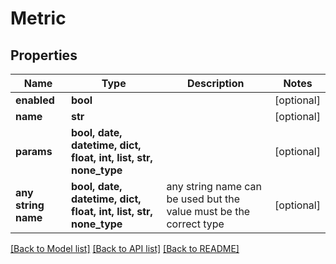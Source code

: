 # Metric


## Properties
Name | Type | Description | Notes
------------ | ------------- | ------------- | -------------
**enabled** | **bool** |  | [optional] 
**name** | **str** |  | [optional] 
**params** | **bool, date, datetime, dict, float, int, list, str, none_type** |  | [optional] 
**any string name** | **bool, date, datetime, dict, float, int, list, str, none_type** | any string name can be used but the value must be the correct type | [optional]

[[Back to Model list]](../README.md#documentation-for-models) [[Back to API list]](../README.md#documentation-for-api-endpoints) [[Back to README]](../README.md)


